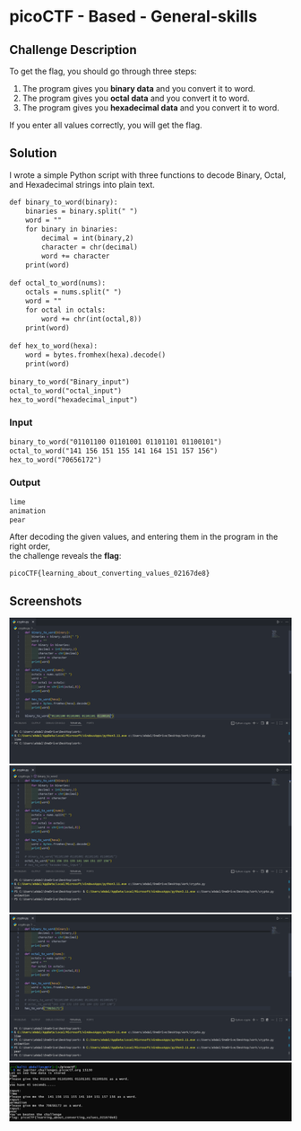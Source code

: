 # picoCTF - Based - General-skills

## Challenge Description
To get the flag, you should go through three steps:
1. The program gives you **binary data** and you convert it to word.
2. The program gives you **octal data** and you convert it to word.
3. The program gives you **hexadecimal data** and you convert it to word.

If you enter all values correctly, you will get the flag.

## Solution
I wrote a simple Python script with three functions to decode Binary, Octal, and Hexadecimal strings into plain text.

```
def binary_to_word(binary):
    binaries = binary.split(" ")
    word = ""
    for binary in binaries:
        decimal = int(binary,2)
        character = chr(decimal)
        word += character
    print(word)
    
def octal_to_word(nums):
    octals = nums.split(" ")
    word = ""
    for octal in octals:
        word += chr(int(octal,8))
    print(word)

def hex_to_word(hexa):
    word = bytes.fromhex(hexa).decode()
    print(word)

binary_to_word("Binary_input")
octal_to_word("octal_input")
hex_to_word("hexadecimal_input")
```
### Input
```
binary_to_word("01101100 01101001 01101101 01100101")
octal_to_word("141 156 151 155 141 164 151 157 156")
hex_to_word("70656172")
```

### Output
```
lime
animation
pear
```

After decoding the given values, and entering them in the program in the right order,  
the challenge reveals the **flag**:
```
picoCTF{learning_about_converting_values_02167de8}
```
## Screenshots

![screenshot](https://raw.githubusercontent.com/abdalla-samir/offensive_security/main/CTFs/crypto/based/writeup_images/image_one.png)
![screenshot](https://raw.githubusercontent.com/abdalla-samir/offensive_security/main/CTFs/crypto/based/writeup_images/image_two.png)
![screenshot](https://raw.githubusercontent.com/abdalla-samir/offensive_security/main/CTFs/crypto/based/writeup_images/image_three.png)
![screenshot](https://raw.githubusercontent.com/abdalla-samir/offensive_security/main/CTFs/crypto/based/writeup_images/image_four.png)
